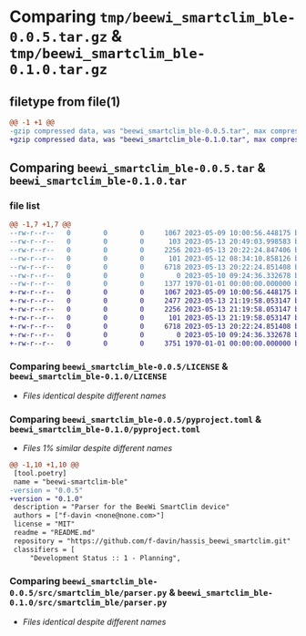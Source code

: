 # Comparing `tmp/beewi_smartclim_ble-0.0.5.tar.gz` & `tmp/beewi_smartclim_ble-0.1.0.tar.gz`

## filetype from file(1)

```diff
@@ -1 +1 @@
-gzip compressed data, was "beewi_smartclim_ble-0.0.5.tar", max compression
+gzip compressed data, was "beewi_smartclim_ble-0.1.0.tar", max compression
```

## Comparing `beewi_smartclim_ble-0.0.5.tar` & `beewi_smartclim_ble-0.1.0.tar`

### file list

```diff
@@ -1,7 +1,7 @@
--rw-r--r--   0        0        0     1067 2023-05-09 10:00:56.448175 beewi_smartclim_ble-0.0.5/LICENSE
--rw-r--r--   0        0        0      103 2023-05-13 20:49:03.998583 beewi_smartclim_ble-0.0.5/README.md
--rw-r--r--   0        0        0     2256 2023-05-13 20:22:24.847406 beewi_smartclim_ble-0.0.5/pyproject.toml
--rw-r--r--   0        0        0      101 2023-05-12 08:34:10.858126 beewi_smartclim_ble-0.0.5/src/smartclim_ble/__init__.py
--rw-r--r--   0        0        0     6718 2023-05-13 20:22:24.851408 beewi_smartclim_ble-0.0.5/src/smartclim_ble/parser.py
--rw-r--r--   0        0        0        0 2023-05-10 09:24:36.332678 beewi_smartclim_ble-0.0.5/src/smartclim_ble/py.typed
--rw-r--r--   0        0        0     1377 1970-01-01 00:00:00.000000 beewi_smartclim_ble-0.0.5/PKG-INFO
+-rw-r--r--   0        0        0     1067 2023-05-09 10:00:56.448175 beewi_smartclim_ble-0.1.0/LICENSE
+-rw-r--r--   0        0        0     2477 2023-05-13 21:19:58.053147 beewi_smartclim_ble-0.1.0/README.md
+-rw-r--r--   0        0        0     2256 2023-05-13 21:19:58.053147 beewi_smartclim_ble-0.1.0/pyproject.toml
+-rw-r--r--   0        0        0      101 2023-05-13 21:19:58.053147 beewi_smartclim_ble-0.1.0/src/smartclim_ble/__init__.py
+-rw-r--r--   0        0        0     6718 2023-05-13 20:22:24.851408 beewi_smartclim_ble-0.1.0/src/smartclim_ble/parser.py
+-rw-r--r--   0        0        0        0 2023-05-10 09:24:36.332678 beewi_smartclim_ble-0.1.0/src/smartclim_ble/py.typed
+-rw-r--r--   0        0        0     3751 1970-01-01 00:00:00.000000 beewi_smartclim_ble-0.1.0/PKG-INFO
```

### Comparing `beewi_smartclim_ble-0.0.5/LICENSE` & `beewi_smartclim_ble-0.1.0/LICENSE`

 * *Files identical despite different names*

### Comparing `beewi_smartclim_ble-0.0.5/pyproject.toml` & `beewi_smartclim_ble-0.1.0/pyproject.toml`

 * *Files 1% similar despite different names*

```diff
@@ -1,10 +1,10 @@
 [tool.poetry]
 name = "beewi-smartclim-ble"
-version = "0.0.5"
+version = "0.1.0"
 description = "Parser for the BeeWi SmartClim device"
 authors = ["f-davin <none@none.com>"]
 license = "MIT"
 readme = "README.md"
 repository = "https://github.com/f-davin/hassis_beewi_smartclim.git"
 classifiers = [
     "Development Status :: 1 - Planning",
```

### Comparing `beewi_smartclim_ble-0.0.5/src/smartclim_ble/parser.py` & `beewi_smartclim_ble-0.1.0/src/smartclim_ble/parser.py`

 * *Files identical despite different names*

